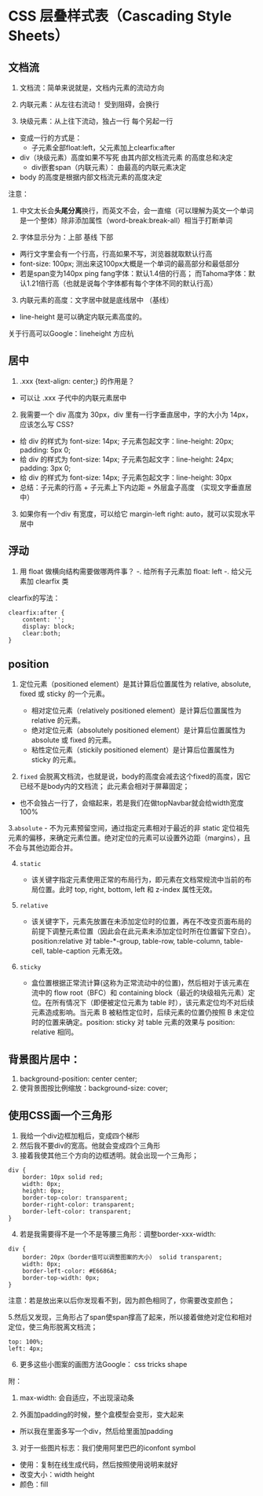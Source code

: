 # CSS 层叠样式表（Cascading Style Sheets）

## 文档流
1. 文档流：简单来说就是，文档内元素的流动方向

2. 内联元素：从左往右流动！ 受到阻碍，会换行

3. 块级元素：从上往下流动，独占一行  每个另起一行
  - 变成一行的方式是：
    - 子元素全部float:left，父元素加上clearfix:after 
  - div（块级元素）高度如果不写死 由其内部文档流元素 的高度总和决定
    - div嵌套span（内联元素）： 由最高的内联元素决定
  - body 的高度是根据内部文档流元素的高度决定

注意：

1. 中文太长会**头尾分离**换行，而英文不会，会一直缩（可以理解为英文一个单词是一个整体）除非添加属性（word-break:break-all）相当于打断单词

2. 字体显示分为：上部 基线 下部
  - 两行文字里会有一个行高，行高如果不写，浏览器就取默认行高
  - font-size: 100px;  测出来这100px大概是一个单词的最高部分和最低部分
  - 若是span变为140px  ping fang字体：默认1.4倍的行高；  而Tahoma字体：默认1.21倍行高（也就是说每个字体都有每个字体不同的默认行高）


3. 内联元素的高度：文字居中就是底线居中  （基线）
  - line-height 是可以确定内联元素高度的。

关于行高可以Google：lineheight   方应杭


## 居中

1. .xxx {text-align: center;} 的作用是？
  - 可以让 .xxx 子代中的内联元素居中

2. 我需要一个 div 高度为 30px，div 里有一行字垂直居中，字的大小为 14px，应该怎么写 CSS?
  - 给 div 的样式为 font-size: 14px; 子元素包起文字：line-height: 20px; padding: 5px 0;
  - 给 div 的样式为 font-size: 14px; 子元素包起文字：line-height: 24px; padding: 3px 0;
  - 给 div 的样式为 font-size: 14px; 子元素包起文字：line-height: 30px
  - 总结：子元素的行高 + 子元素上下内边距 = 外层盒子高度 （实现文字垂直居中）

3. 如果你有一个div 有宽度，可以给它 margin-left right: auto，就可以实现水平居中
  
  
## 浮动
1. 用 float 做横向结构需要做哪两件事？
  -. 给所有子元素加 float: left 
  -. 给父元素加 clearfix 类

clearfix的写法：
```
clearfix:after {
	content: '';
	display: block;
	clear:both;
}
```
  
  
## position

1. 定位元素（positioned element）是其计算后位置属性为 relative, absolute, fixed 或 sticky 的一个元素。
	- 相对定位元素（relatively positioned element）是计算后位置属性为 relative 的元素。
	- 绝对定位元素（absolutely positioned element）是计算后位置属性为 absolute 或 fixed 的元素。
	- 粘性定位元素（stickily positioned element）是计算后位置属性为 sticky 的元素。
  
2. `fixed` 会脱离文档流，也就是说，body的高度会减去这个fixed的高度，因它已经不是body内的文档流； 此元素会相对于屏幕固定；
  - 也不会独占一行了，会缩起来，若是我们在做topNavbar就会给width宽度100% 

3.`absolute`
	- 不为元素预留空间，通过指定元素相对于最近的非 static 定位祖先元素的偏移，来确定元素位置。绝对定位的元素可以设置外边距（margins），且不会与其他边距合并。 
	
4. `static`
	- 该关键字指定元素使用正常的布局行为，即元素在文档常规流中当前的布局位置。此时 top, right, bottom, left 和 z-index 属性无效。

5. `relative`
	- 该关键字下，元素先放置在未添加定位时的位置，再在不改变页面布局的前提下调整元素位置（因此会在此元素未添加定位时所在位置留下空白）。position:relative 对 table-*-group, table-row, table-column, table-cell, table-caption 元素无效。

6. `sticky `
	- 盒位置根据正常流计算(这称为正常流动中的位置)，然后相对于该元素在流中的 flow root（BFC）和 containing block（最近的块级祖先元素）定位。在所有情况下（即便被定位元素为 table 时），该元素定位均不对后续元素造成影响。当元素 B 被粘性定位时，后续元素的位置仍按照 B 未定位时的位置来确定。position: sticky 对 table 元素的效果与 position: relative 相同。
	
	
## 背景图片居中：
1. background-position: center center;
2. 使背景图按比例缩放：background-size: cover;




## 使用CSS画一个三角形

1. 我给一个div边框加粗后，变成四个梯形
2. 然后我不要div的宽高。他就会变成四个三角形
3. 接着我使其他三个方向的边框透明。就会出现一个三角形；
```
div {
	border: 10px solid red;
	width: 0px;
	height: 0px;
	border-top-color: transparent;
	border-right-color: transparent;
	border-left-color: transparent;
}
```

4. 若是我需要得不是一个不是等腰三角形：调整border-xxx-width:
```
div {
	border: 20px（border值可以调整图案的大小） solid transparent;
	width: 0px;
	border-left-color: #E6686A;
	border-top-width: 0px;
}
```
注意：若是放出来以后你发现看不到，因为颜色相同了，你需要改变颜色；

5.然后又发现，三角形占了span使span撑高了起来，所以接着做绝对定位和相对定位，使三角形脱离文档流；
```
top: 100%;
left: 4px;
```
6. 更多这些小图案的画图方法Google： css tricks shape
  
  
  
  
附：
1. max-width:  会自适应，不出现滚动条
  
2. 外面加padding的时候，整个盒模型会变形，变大起来
  - 所以我在里面多写一个div，然后给里面加padding
  
  
3. 对于一些图片标志：我们使用阿里巴巴的iconfont symbol 
  - 使用：复制在线生成代码，然后按照使用说明来就好
  - 改变大小：width height 
  - 颜色：fill
  
  
  
  
  
  
  
  
  
  
  
  
  
